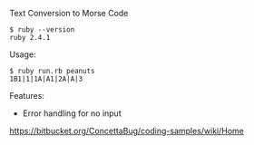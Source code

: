 Text Conversion to Morse Code

```
$ ruby --version
ruby 2.4.1
```

Usage: 

```
$ ruby run.rb peanuts
1B1|1|1A|A1|2A|A|3
```

Features:
* Error handling for no input

https://bitbucket.org/ConcettaBug/coding-samples/wiki/Home
